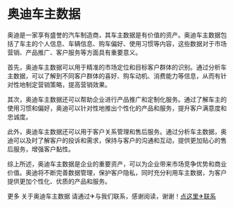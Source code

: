 # 奥迪车主数据

奥迪是一家享有盛誉的汽车制造商，其车主数据是有价值的资产。奥迪车主数据包括了车主的个人信息、车辆信息、购车偏好、使用习惯等内容，这些数据对于市场营销、产品推广、客户服务等方面具有重要意义。

首先，奥迪车主数据可以用于精准的市场定位和目标客户群体的识别。通过分析车主数据，可以了解到不同客户群体的喜好、购车动机、消费能力等信息，从而有针对性地制定营销策略，提高营销效果。

其次，奥迪车主数据还可以帮助企业进行产品推广和定制化服务。通过了解车主的使用习惯和偏好，奥迪可以针对性地推出个性化的产品和服务，提升客户满意度和忠诚度。

此外，奥迪车主数据还可以用于客户关系管理和售后服务。通过分析车主数据，奥迪可以及时了解客户的投诉和需求，保持与客户的沟通和互动，提供更加贴心的售后服务，增强客户黏性。

综上所述，奥迪车主数据是企业的重要资产，可以为企业带来市场竞争优势和商业价值。奥迪将不断完善数据管理，保护客户隐私，同时充分利用车主数据，为客户提供更加个性化、优质的产品和服务。

更多 关于奥迪车主数据 请通过✈与我们联系，感谢阅读，谢谢！[点这里✈联系](https://gg.k02.cc)